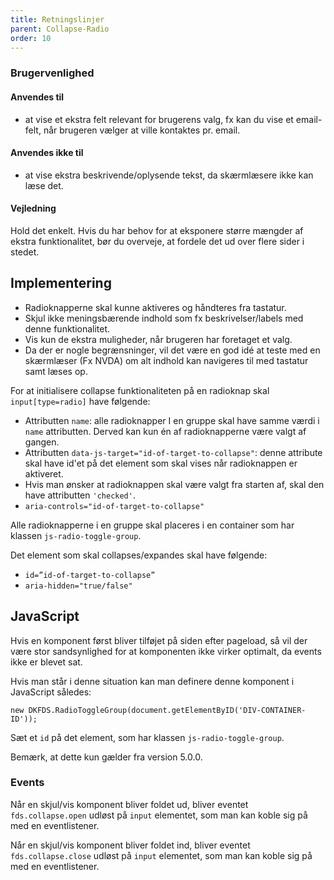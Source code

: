 ```yaml
---
title: Retningslinjer
parent: Collapse-Radio
order: 10
---
```


### Brugervenlighed

#### Anvendes til

- at vise et ekstra felt relevant for brugerens valg, fx kan du vise et email-felt, når brugeren vælger at ville kontaktes pr. email.

#### Anvendes ikke til

- at vise ekstra beskrivende/oplysende tekst, da skærmlæsere ikke kan læse det.

#### Vejledning                

Hold det enkelt. Hvis du har behov for at eksponere større mængder af ekstra funktionalitet, bør du overveje, at fordele det ud over flere sider i stedet.

## Implementering

- Radioknapperne skal kunne aktiveres og håndteres fra tastatur.
- Skjul ikke meningsbærende indhold som fx beskrivelser/labels med denne funktionalitet.
- Vis kun de ekstra muligheder, når brugeren har foretaget et valg.
- Da der er nogle begrænsninger, vil det være en god idé at teste med en skærmlæser (Fx NVDA) om alt indhold kan navigeres til med tastatur samt læses op.


For at initialisere collapse funktionaliteten på en radioknap skal `input[type=radio]` have følgende:

- Attributten `name`: alle radioknapper I en gruppe skal have samme værdi i `name` attributten. Derved kan kun én af radioknapperne være valgt af gangen.
- Attributten `data-js-target="id-of-target-to-collapse"`: denne attribute skal have id'et på det element som skal vises når radioknappen er aktiveret. 
- Hvis man ønsker at radioknappen skal være valgt fra starten af, skal den have attributten `'checked'`.
- `aria-controls="id-of-target-to-collapse"`

Alle radioknapperne i en gruppe skal placeres i en container som har klassen `js-radio-toggle-group`.

Det element som skal collapses/expandes skal have følgende:

- `id=”id-of-target-to-collapse”`
- `aria-hidden="true/false"`

<h2 class="h5">JavaScript</h2>

Hvis en komponent først bliver tilføjet på siden efter pageload, så vil der være stor sandsynlighed for at komponenten ikke virker optimalt, da events ikke er blevet sat.

Hvis man står i denne situation kan man definere denne komponent i JavaScript således:

```
new DKFDS.RadioToggleGroup(document.getElementByID('DIV-CONTAINER-ID'));
```

Sæt et `id` på det element, som har klassen `js-radio-toggle-group`.

Bemærk, at dette kun gælder fra version 5.0.0.

<h3 class="h5">Events</h3>

Når en skjul/vis komponent bliver foldet ud, bliver eventet `fds.collapse.open` udløst på `input` elementet, som man kan koble sig på med en eventlistener.

Når en skjul/vis komponent bliver foldet ind, bliver eventet `fds.collapse.close` udløst på `input` elementet, som man kan koble sig på med en eventlistener.
